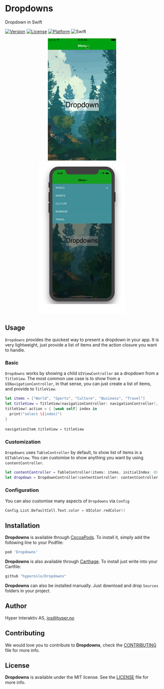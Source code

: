 # Dropdowns
Dropdown in Swift

[![Version](https://img.shields.io/cocoapods/v/Dropdowns.svg?style=flat)](http://cocoadocs.org/docsets/Dropdowns)
[![License](https://img.shields.io/cocoapods/l/Dropdowns.svg?style=flat)](http://cocoadocs.org/docsets/Dropdowns)
[![Platform](https://img.shields.io/cocoapods/p/Dropdowns.svg?style=flat)](http://cocoadocs.org/docsets/Dropdowns)
![Swift](https://img.shields.io/badge/%20in-swift%204.0-orange.svg)

<div align="center">
	<img src="Screenshots/dropdown.gif" height="400" />
	<img src="Screenshots/x.png" height="500" />
</div>

## Usage

`Dropdowns` provides the quickest way to present a dropdown in your app. It is very lightweight, just provide a list of items and the action closure you want to handle.

### Basic

`Dropdowns` works by showing a child `UIViewController` as a dropdown from a `TitleView`. The most common use case is to show from a `UINavigationController`, in that sense, you can just create a list of items, and provide to `TitleView`.

```swift
let items = ["World", "Sports", "Culture", "Business", "Travel"]
let titleView = TitleView(navigationController: navigationController!, title: "Menu", items: items)
titleView?.action = { [weak self] index in
  print("select \(index)")
}

navigationItem.titleView = titleView
```

### Customization

`Dropdowns` uses `TableController` by default, to show list of items in a `UITableView`. You can customise to show anything you want by using `contentController`.

```swift
let contentController = TableController(items: items, initialIndex: 0)
let dropdown = DropdownController(contentController: contentController, navigationController: navigationController)
```

### Configuration

You can also customise many aspects of `Dropdowns` via `Config`

```swift
Config.List.DefaultCell.Text.color = UIColor.redColor()
```

## Installation

**Dropdowns** is available through [CocoaPods](http://cocoapods.org). To install
it, simply add the following line to your Podfile:

```ruby
pod 'Dropdowns'
```

**Dropdowns** is also available through [Carthage](https://github.com/Carthage/Carthage).
To install just write into your Cartfile:

```ruby
github "hyperoslo/Dropdowns"
```

**Dropdowns** can also be installed manually. Just download and drop `Sources` folders in your project.

## Author

Hyper Interaktiv AS, ios@hyper.no

## Contributing

We would love you to contribute to **Dropdowns**, check the [CONTRIBUTING](https://github.com/hyperoslo/Dropdown/blob/master/CONTRIBUTING.md) file for more info.

## License

**Dropdowns** is available under the MIT license. See the [LICENSE](https://github.com/hyperoslo/Dropdown/blob/master/LICENSE.md) file for more info.

